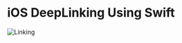 # iOS DeepLinking Using Swift

![Linking](https://user-images.githubusercontent.com/22928861/89915919-96761880-dc14-11ea-9d6d-833fb4149d95.gif)
